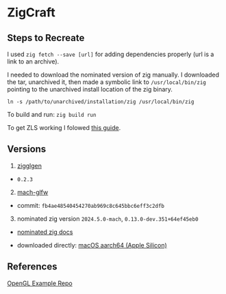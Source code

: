 # ZigCraft

## Steps to Recreate

I used `zig fetch --save [url]` for adding dependencies properly (url is a link to an archive).

I needed to download the nominated version of zig manually. I downloaded the tar, unarchived it, then made a symbolic link to `/usr/local/bin/zig` pointing to the unarchived install location of the zig binary.

```
ln -s /path/to/unarchived/installation/zig /usr/local/bin/zig
```

To build and run: `zig build run`

To get ZLS working I folowed [this guide](https://ziggit.dev/t/zls-not-working-with-imported-raylib/3986/3).

## Versions

1. [zigglgen](https://github.com/castholm/zigglgen/releases)

- `0.2.3`

2. [mach-glfw](https://github.com/slimsag/mach-glfw)

- commit: `fb4ae48540454270ab969c8c645bbc6eff3c2dfb`

3. nominated zig version `2024.5.0-mach`, `0.13.0-dev.351+64ef45eb0`

- [nominated zig docs](https://machengine.org/docs/nominated-zig/)

- downloaded directly: [macOS aarch64 (Apple Silicon)](zig-macos-aarch64-0.13.0-dev.351+64ef45eb0.tar.xz)

## References

[OpenGL Example Repo](https://github.com/slimsag/mach-glfw-opengl-example/tree/main)
